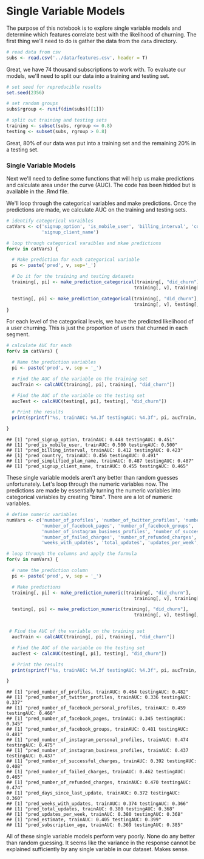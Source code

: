 Single Variable Models
================

The purpose of this notebook is to explore single variable models and determine which features correlate best with the likelihood of churning. The first thing we'll need to do is gather the data from the `data` directory.

``` r
# read data from csv
subs <- read.csv('../data/features.csv', header = T)
```

Great, we have 74 thousand subscriptions to work with. To evaluate our models, we'll need to split our data into a training and testing set.

``` r
# set seed for reproducible results
set.seed(2356)

# set random groups
subs$rgroup <- runif(dim(subs)[[1]])

# split out training and testing sets
training <- subset(subs, rgroup <= 0.8)
testing <- subset(subs, rgroup > 0.8)
```

Great, 80% of our data was put into a training set and the remaining 20% in a testing set.

### Single Variable Models

Next we'll need to define some functions that will help us make predictions and calculate area under the curve (AUC). The code has been hidded but is available in the .Rmd file.

We'll loop through the categorical variables and make predictions. Once the predictions are made, we calculate AUC on the training and testing sets.

``` r
# identify categorical varaibles
catVars <- c('signup_option', 'is_mobile_user', 'billing_interval', 'country', 'simplified_plan_name',
             'signup_client_name')

# loop through categorical varaibles and mkae predictions
for(v in catVars) {

  # Make prediction for each categorical variable
  pi <- paste('pred', v, sep='_')

  # Do it for the training and testing datasets
  training[, pi] <- make_prediction_categorical(training[, "did_churn"],
                                               training[, v], training[,v])

  testing[, pi] <- make_prediction_categorical(training[, "did_churn"],
                                               training[, v], testing[,v])
}
```

For each level of the categorical levels, we have the predicted likelihood of a user churning. This is just the proportion of users that churned in each segment.

``` r
# calculate AUC for each
for(v in catVars) {

  # Name the prediction variables
  pi <- paste('pred', v, sep = '_')

  # Find the AUC of the variable on the training set
  aucTrain <- calcAUC(training[, pi], training[, "did_churn"])

  # Find the AUC of the variable on the testing set
  aucTest <- calcAUC(testing[, pi], testing[, "did_churn"])

  # Print the results
  print(sprintf("%s, trainAUC: %4.3f testingAUC: %4.3f", pi, aucTrain, aucTest))

}
```

    ## [1] "pred_signup_option, trainAUC: 0.448 testingAUC: 0.451"
    ## [1] "pred_is_mobile_user, trainAUC: 0.500 testingAUC: 0.500"
    ## [1] "pred_billing_interval, trainAUC: 0.412 testingAUC: 0.423"
    ## [1] "pred_country, trainAUC: 0.456 testingAUC: 0.491"
    ## [1] "pred_simplified_plan_name, trainAUC: 0.487 testingAUC: 0.487"
    ## [1] "pred_signup_client_name, trainAUC: 0.455 testingAUC: 0.465"

These single variable models aren't any better than random guesses unfortunately. Let's loop through the numeric variables now. The predictions are made by essentially turning the numeric variables into categorical variables by creating "bins". There are a lot of numeric variables.

``` r
# define numeric variables
numVars <- c('number_of_profiles', 'number_of_twitter_profiles', 'number_of_facebook_personal_profiles',
             'number_of_facebook_pages', 'number_of_facebook_groups', 'number_of_instagram_personal_profiles',
             'number_of_instagram_business_profiles', 'number_of_successful_charges',
             'number_of_failed_charges', 'number_of_refunded_charges', 'days_since_last_update',
             'weeks_with_updates', 'total_updates', 'updates_per_week', 'estimate', 'subscription_age')

# loop through the columns and apply the formula
for(v in numVars) {

  # name the prediction column
  pi <- paste('pred', v, sep = '_')

  # Make predictions
  training[, pi] <- make_prediction_numeric(training[, "did_churn"],
                                               training[, v], training[,v])

  testing[, pi] <- make_prediction_numeric(training[, "did_churn"],
                                               training[, v], testing[,v])


 # Find the AUC of the variable on the training set
  aucTrain <- calcAUC(training[, pi], training[, "did_churn"])

  # Find the AUC of the variable on the testing set
  aucTest <- calcAUC(testing[, pi], testing[, "did_churn"])

  # Print the results
  print(sprintf("%s, trainAUC: %4.3f testingAUC: %4.3f", pi, aucTrain, aucTest))

}
```

    ## [1] "pred_number_of_profiles, trainAUC: 0.464 testingAUC: 0.482"
    ## [1] "pred_number_of_twitter_profiles, trainAUC: 0.336 testingAUC: 0.337"
    ## [1] "pred_number_of_facebook_personal_profiles, trainAUC: 0.459 testingAUC: 0.460"
    ## [1] "pred_number_of_facebook_pages, trainAUC: 0.345 testingAUC: 0.345"
    ## [1] "pred_number_of_facebook_groups, trainAUC: 0.481 testingAUC: 0.481"
    ## [1] "pred_number_of_instagram_personal_profiles, trainAUC: 0.474 testingAUC: 0.475"
    ## [1] "pred_number_of_instagram_business_profiles, trainAUC: 0.437 testingAUC: 0.437"
    ## [1] "pred_number_of_successful_charges, trainAUC: 0.392 testingAUC: 0.408"
    ## [1] "pred_number_of_failed_charges, trainAUC: 0.462 testingAUC: 0.465"
    ## [1] "pred_number_of_refunded_charges, trainAUC: 0.470 testingAUC: 0.474"
    ## [1] "pred_days_since_last_update, trainAUC: 0.372 testingAUC: 0.360"
    ## [1] "pred_weeks_with_updates, trainAUC: 0.374 testingAUC: 0.366"
    ## [1] "pred_total_updates, trainAUC: 0.380 testingAUC: 0.368"
    ## [1] "pred_updates_per_week, trainAUC: 0.380 testingAUC: 0.368"
    ## [1] "pred_estimate, trainAUC: 0.405 testingAUC: 0.399"
    ## [1] "pred_subscription_age, trainAUC: 0.369 testingAUC: 0.385"

All of these single variable models perform very poorly. None do any better than random guessing. It seems like the variance in the response cannot be explained sufficiently by any single variable in our dataset. Makes sense.
